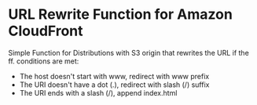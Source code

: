# URL Rewrite Function for Amazon CloudFront

Simple Function for Distributions with S3 origin that rewrites the URL if the ff. conditions are met:
- The host doesn't start with www, redirect with www prefix
- The URI doesn't have a dot (.), redirect with slash (/) suffix
- The URI ends with a slash (/), append index.html